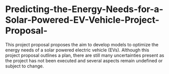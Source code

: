 # Predicting-the-Energy-Needs-for-a-Solar-Powered-EV-Vehicle-Project-Proposal-
This project proposal proposes the aim to develop models to optimize the energy needs of a solar powered electric vehicle (EVs). Although this project proposal outlines a plan, there are still many uncertainties present as the project has not been executed and several aspects remain undefined or subject to change. 
